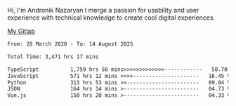 Hi, I'm Andronik Nazaryan
I merge a passion for usability and user experience with technical knowledge to create cool digital experiences.

[My Gitlab](https://gitlab.com/anridev24)

<!--START_SECTION:waka-->

```txt
From: 28 March 2020 - To: 14 August 2025

Total Time: 3,471 hrs 17 mins

TypeScript          1,759 hrs 56 mins>>>>>>>>>>>>>------------   50.70 %
JavaScript          571 hrs 12 mins >>>>---------------------   16.45 %
Python              313 hrs 53 mins >>-----------------------   09.04 %
JSON                164 hrs 14 mins >------------------------   04.73 %
Vue.js              150 hrs 20 mins >------------------------   04.33 %
```

<!--END_SECTION:waka-->
